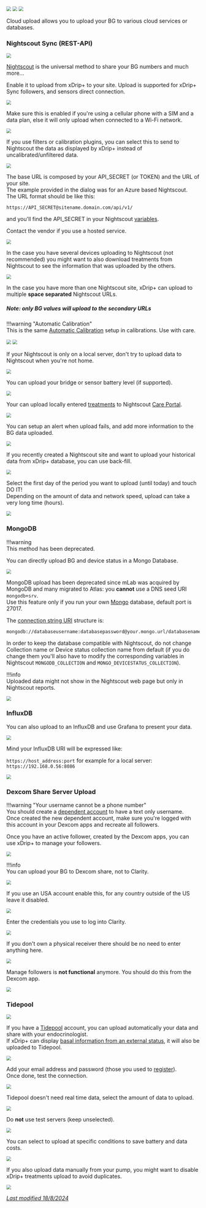 <img src="../../images/hamburger_menu.png" style="zoom:75%;" />  
<img src="../../images/M-S.png" style="zoom:75%;" />  
<img src="../images/M-S-CU.png" style="zoom:75%;" />

Cloud upload allows you to upload your BG to various cloud services or databases.

### Nightscout Sync (REST-API)

<img src="../images/M-S-CU-NS.png" style="zoom:75%;" />

[Nightscout](https://nightscout.github.io/) is the universal method to share your BG numbers and much more...

Enable it to upload from xDrip+ to your site. Upload is supported for xDrip+ Sync followers, and sensors direct connection. 

<img src="../images/M-S-CU-NSa.png" style="zoom:75%;" />

Make sure this is enabled if you're using a cellular phone with a SIM and a data plan, else it will only upload when connected to a Wi-Fi network.

<img src="../images/M-S-CU-NSb.png" style="zoom:75%;" />

If you use filters or calibration plugins, you can select this to send to Nightscout the data as displayed by xDrip+ instead of uncalibrated/unfiltered data.

<img src="../images/M-S-CU-NSc.png" style="zoom:75%;" />

The base URL is composed by your API_SECRET (or TOKEN) and the URL of your site.  
The example provided in the dialog was for an Azure based Nightscout.  
The URL format should be like this:

`https://API_SECRET@sitename.domain.com/api/v1/`

and you'll find the API_SECRET in your Nightscout [variables](https://nightscout.github.io/nightscout/setup_variables/#nightscout-configuration).

Contact the vendor if you use a hosted service.

<img src="../images/M-S-CU-NSe.png" style="zoom:75%;" />

In the case you have several devices uploading to Nightscout (not recommended) you might want to also download treatments from Nightscout to see the information that was uploaded by the others.

<img src="../images/M-S-CU-NSf.png" style="zoom:75%;" />

In the case you have more than one Nightscout site, xDrip+ can upload to multiple **space separated** Nightscout URLs.  

##### *Note: only BG values will upload to the secondary URLs*

!!!warning "Automatic Calibration"  
    This is the same [Automatic Calibration](../../calibrate/advancedcal) setup in calibrations. Use with care.

<img src="../images/M-S-CU-NSh.png" style="zoom:75%;" />

<img src="../images/M-S-CU-NSi.png" style="zoom:75%;" />

If your Nightscout is only on a local server, don't try to upload data to Nightscout when you're not home.

<img src="../images/M-S-CU-NSj.png" style="zoom:75%;" />

You can upload your bridge or sensor battery level (if supported).

<img src="../images/M-S-CU-NSk.png" style="zoom:75%;" />

Your can upload locally entered [treatments](../mainUI/#treatments) to Nightscout [Care Portal](https://nightscout.github.io/nightscout/setup_variables/#careportal-careportal).

<img src="../images/M-S-CU-NSl.png" style="zoom:75%;" />

You can setup an alert when upload fails, and add more information to the BG data uploaded.

<img src="../images/M-S-CU-NSm.png" style="zoom:75%;" />

If you recently created a Nightscout site and want to upload your historical data from xDrip+ database, you can use back-fill.

<img src="../images/M-S-CU-NSn.png" style="zoom:75%;" />

Select the first day of the period you want to upload (until today) and touch DO IT!  
Depending on the amount of data and network speed, upload can take a very long time (hours).

<img src="../images/M-S-CU-NSn2.png" style="zoom:75%;" />

### MongoDB

!!!warning  
    This method has been deprecated.

You can directly upload BG and device status in a Mongo Database.

<img src="../images/M-S-CU-MD.png" style="zoom:75%;" />

MongoDB upload has been deprecated since mLab was acquired by MongoDB and many migrated to Atlas: you **cannot** use a DNS seed URI `mongodb+srv`.  
Use this feature only if you run your own [Mongo](https://github.com/mongodb/mongo) database, default port is 27017.

The [connection string URI](https://www.mongodb.com/docs/manual/reference/connection-string/#connection-string-uri-format) structure is:

```
mongodb://databaseusername:databasepassword@your.mongo.url/databasename
```

In order to keep the database compatible with Nightscout, do not change Collection name or Device status collection name from default (if you do change them you'll also have to modify the corresponding variables in Nightscout `MONGODB_COLLECTION` and `MONGO_DEVICESTATUS_COLLECTION`).

!!!info  
    Uploaded data might not show in the Nightscout web page but only in Nightscout reports.

<img src="../images/M-S-CU-MDa.png" style="zoom:75%;" />

### InfluxDB

You can also upload to an InfluxDB and use Grafana to present your data.

<img src="../images/M-S-CU-ID.png" style="zoom:75%;" />

Mind your InfluxDB URI will be expressed like:

`https://host_address:port` for example for a local server: `https://192.168.0.56:8086`

<img src="../images/M-S-CU-ID2.png" style="zoom:75%;" />

### Dexcom Share Server Upload

!!!warning "Your username cannot be a phone number"  
    You should create a [dependent account](https://www.dexcom.com/faqs/how-do-i-create-a-dependent-account) to have a text only username.  
    Once created the new dependent account, make sure you're logged with this account in your Dexcom apps and recreate all followers.

Once you have an active follower, created by the Dexcom apps, you can use xDrip+ to manage your followers.

<img src="../images/M-S-CU-DX.png" style="zoom:75%;" />

!!!info  
    You can upload your BG to Dexcom share, not to Clarity.

<img src="../images/M-S-CU-DXa.png" style="zoom:75%;" />

If you use an USA account enable this, for any country outside of the US leave it disabled. 

<img src="../images/M-S-CU-DXb.png" style="zoom:75%;" />

Enter the credentials you use to log into Clarity.

<img src="../images/M-S-CU-DXc.png" style="zoom:75%;" />

If you don't own a physical receiver there should be no need to enter anything here.

<img src="../images/M-S-CU-DXd.png" style="zoom:75%;" />

Manage followers is **not functional** anymore. You should do this from the Dexcom app.

<img src="../images/M-S-CU-DXe.png" style="zoom:75%;" />

### Tidepool

<img src="../images/M-S-CU-TP.png" style="zoom:75%;" />

If you have a [Tidepool](https://www.tidepool.org/) account, you can upload automatically your data and share with your endocrinologist.  
If xDrip+ can display [basal information from an external status](../use/display/#basal-information), it will also be uploaded to Tidepool.

<img src="../images/M-S-CU-TPa.png" style="zoom:75%;" />

Add your email address and password (those you used to [register](https://app.tidepool.org/signup/personal)).  
Once done, test the connection.

<img src="../images/M-S-CU-TPb.png" style="zoom:75%;" />

Tidepool doesn't need real time data, select the amount of data to upload.

<img src="../images/M-S-CU-TPc.png" style="zoom:75%;" />

Do **not** use test servers (keep unselected).

<img src="../images/M-S-CU-TPd.png" style="zoom:75%;" />

You can select to upload at specific conditions to save battery and data costs.

<img src="../images/M-S-CU-TPe.png" style="zoom:75%;" />

If you also upload data manually from your pump, you might want to disable xDrip+ treatments upload to avoid duplicates.

<img src="../images/M-S-CU-TPf.png" style="zoom:75%;" />

</br>

[*Last modified 18/8/2024*](https://github.com/NightscoutFoundation/xDrip/releases/tag/2024.08.02)
